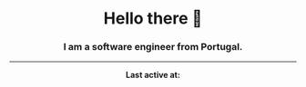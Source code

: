 <h1 align='center'>Hello there 👋</h1>
<h3 align='center'>I am a software engineer from Portugal.</h3>

---
<p align='center'><strong>Last active at:</strong> <!--TIMESTAMP:{"format": "DD/MM/YYYY, HH:mm", "tz": "PT"}--></p>
